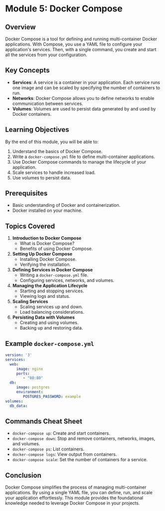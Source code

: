 # Module 5: Docker Compose

## Overview
Docker Compose is a tool for defining and running multi-container Docker applications. With Compose, you use a YAML file to configure your application's services. Then, with a single command, you create and start all the services from your configuration.

## Key Concepts
- **Services**: A service is a container in your application. Each service runs one image and can be scaled by specifying the number of containers to run.
- **Networks**: Docker Compose allows you to define networks to enable communication between services.
- **Volumes**: Volumes are used to persist data generated by and used by Docker containers.

## Learning Objectives
By the end of this module, you will be able to:
1. Understand the basics of Docker Compose.
2. Write a `docker-compose.yml` file to define multi-container applications.
3. Use Docker Compose commands to manage the lifecycle of your application.
4. Scale services to handle increased load.
5. Use volumes to persist data.

## Prerequisites
- Basic understanding of Docker and containerization.
- Docker installed on your machine.

## Topics Covered
1. **Introduction to Docker Compose**
    - What is Docker Compose?
    - Benefits of using Docker Compose.
2. **Setting Up Docker Compose**
    - Installing Docker Compose.
    - Verifying the installation.
3. **Defining Services in Docker Compose**
    - Writing a `docker-compose.yml` file.
    - Configuring services, networks, and volumes.
4. **Managing the Application Lifecycle**
    - Starting and stopping services.
    - Viewing logs and status.
5. **Scaling Services**
    - Scaling services up and down.
    - Load balancing considerations.
6. **Persisting Data with Volumes**
    - Creating and using volumes.
    - Backing up and restoring data.

## Example `docker-compose.yml`
```yaml
version: '3'
services:
  web:
     image: nginx
     ports:
        - "80:80"
  db:
     image: postgres
     environment:
        POSTGRES_PASSWORD: example
volumes:
  db_data:
```

## Commands Cheat Sheet
- `docker-compose up`: Create and start containers.
- `docker-compose down`: Stop and remove containers, networks, images, and volumes.
- `docker-compose ps`: List containers.
- `docker-compose logs`: View output from containers.
- `docker-compose scale`: Set the number of containers for a service.

## Conclusion
Docker Compose simplifies the process of managing multi-container applications. By using a single YAML file, you can define, run, and scale your application effortlessly. This module provides the foundational knowledge needed to leverage Docker Compose in your projects.
